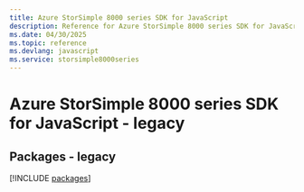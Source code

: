 ```yaml
---
title: Azure StorSimple 8000 series SDK for JavaScript
description: Reference for Azure StorSimple 8000 series SDK for JavaScript
ms.date: 04/30/2025
ms.topic: reference
ms.devlang: javascript
ms.service: storsimple8000series
---
```

# Azure StorSimple 8000 series SDK for JavaScript - legacy
## Packages - legacy
[!INCLUDE [packages](storsimple-8000-series-index.md)]